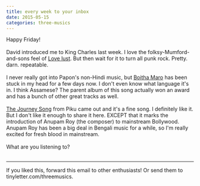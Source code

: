 ```yaml
---
title: every week to your inbox
date: 2015-05-15
categories: three-musics
---
```


 Happy Friday!<br>
<br>
David introduced me to King Charles last week. I love the folksy-Mumford-and-sons feel of <a href="https://www.youtube.com/watch?v=JN_cOsjErDE">Love lust</a>. But then wait for it to turn all punk rock. Pretty. darn. repeatable.<br>
<br>
I never really got into Papon's non-Hindi music, but <a href="https://www.youtube.com/watch?v=eiWip1JzDI8">Boitha Maro</a> has been stuck in my head for a few days now. I don't even know what language it's in. I think Assamese? The parent album of this song actually won an award and has a bunch of other great tracks as well. <br>
<br>
<a href="https://www.youtube.com/watch?v=f1JB1IZHtuE">The Journey Song</a> from Piku came out and it's a fine song. I definitely like it. But I don't like it enough to share it here. EXCEPT that it marks the introduction of Anupam Roy (the composer) to mainstream Bollywood. Anupam Roy has been a big deal in Bengali music for a while, so I'm really excited for fresh blood in mainstream. <br>
<br>
What are you listening to?<br>
 
<hr> If you liked this, forward this email to other enthusiasts! Or send them to tinyletter.com/threemusics. 
